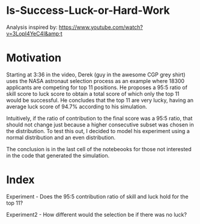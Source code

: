 # Is-Success-Luck-or-Hard-Work
Analysis inspired by: https://www.youtube.com/watch?v=3LopI4YeC4I&amp;t
# Motivation
<p>Starting at 3:36 in the video, Derek (guy in the awesome CGP grey shirt) uses the NASA astronaut selection process as an example where 18300 applicants are competing for top 11 positions. He proposes a 95:5 ratio of skill score to luck score to obtain a total score of which only the top 11 would be successful. He concludes that the top 11 are very lucky, having an average luck score of 94.7% according to his simulation.</p>

<p>Intuitively, if the ratio of contribution to the final score was a 95:5 ratio, that should not change just because a higher consecutive subset was chosen in the distribution. To test this out, I decided to model his experiment using a normal distribution and an even distribution.</p>

<p>The conclusion is in the last cell of the notebeooks for those not interested in the code that generated the simulation.</p>

# Index
<p>Experiment - Does the 95:5 contribution ratio of skill and luck hold for the top 11?</p>
<p>Experiment2 - How different would the selection be if there was no luck?</p>
